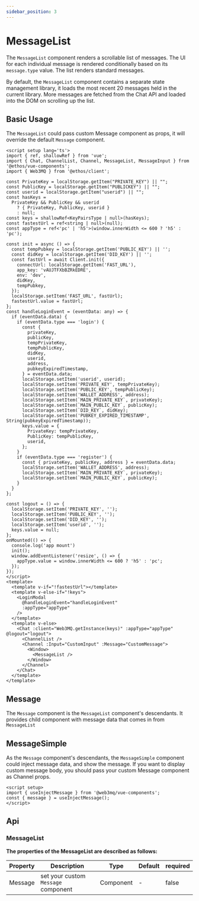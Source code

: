 ```yaml
---
sidebar_position: 3
---
```


# MessageList

The `MessageList` component renders a scrollable list of messages. The UI for each individual message is rendered conditionally based on its `message.type` value. The list renders standard messages.

By default, the `MessageList` component contains a separate state management library, it loads the most recent 20 messages held in the current library. More messages are fetched from the Chat API and loaded into the DOM on scrolling up the list. 


## Basic Usage

The `MessageList` could pass custom Message component as props, it will override the default `Message` component.

```vue
<script setup lang='ts'>
import { ref, shallowRef } from 'vue';
import { Chat, ChannelList, Channel, MessageList, MessageInput } from '@ethos/vue-components';
import { Web3MQ } from '@ethos/client';

const PrivateKey = localStorage.getItem("PRIVATE_KEY") || "";
const PublicKey = localStorage.getItem("PUBLICKEY") || "";
const userid = localStorage.getItem("userid") || "";
const hasKeys =
  PrivateKey && PublicKey && userid
    ? { PrivateKey, PublicKey, userid }
    : null;
const keys = shallowRef<KeyPairsType | null>(hasKeys);
const fastestUrl = ref<string | null>(null);
const appType = ref<'pc' | 'h5'>(window.innerWidth <= 600 ? 'h5' : 'pc');

const init = async () => {
  const tempPubkey = localStorage.getItem('PUBLIC_KEY') || '';
  const didKey = localStorage.getItem('DID_KEY') || '';
  const fastUrl = await Client.init({
    connectUrl: localStorage.getItem('FAST_URL'),
    app_key: 'vAUJTFXbBZRkEDRE',
    env: 'dev',
    didKey,
    tempPubkey,
  });
  localStorage.setItem('FAST_URL', fastUrl);
  fastestUrl.value = fastUrl;
};
const handleLoginEvent = (eventData: any) => {
  if (eventData.data) {
    if (eventData.type === 'login') {
      const {
        privateKey,
        publicKey,
        tempPrivateKey,
        tempPublicKey,
        didKey,
        userid,
        address,
        pubkeyExpiredTimestamp,
      } = eventData.data;
      localStorage.setItem('userid', userid);
      localStorage.setItem('PRIVATE_KEY', tempPrivateKey);
      localStorage.setItem('PUBLIC_KEY', tempPublicKey);
      localStorage.setItem('WALLET_ADDRESS', address);
      localStorage.setItem(`MAIN_PRIVATE_KEY`, privateKey);
      localStorage.setItem(`MAIN_PUBLIC_KEY`, publicKey);
      localStorage.setItem(`DID_KEY`, didKey);
      localStorage.setItem('PUBKEY_EXPIRED_TIMESTAMP', String(pubkeyExpiredTimestamp));
      keys.value = {
        PrivateKey: tempPrivateKey,
        PublicKey: tempPublicKey,
        userid,
      };
    }
    if (eventData.type === 'register') {
      const { privateKey, publicKey, address } = eventData.data;
      localStorage.setItem('WALLET_ADDRESS', address);
      localStorage.setItem(`MAIN_PRIVATE_KEY`, privateKey);
      localStorage.setItem(`MAIN_PUBLIC_KEY`, publicKey);
    }
  }
};

const logout = () => {
  localStorage.setItem('PRIVATE_KEY', '');
  localStorage.setItem('PUBLIC_KEY', '');
  localStorage.setItem('DID_KEY', '');
  localStorage.setItem('userid', '');
  keys.value = null;
};
onMounted(() => {
  console.log('app mount')
  init();
  window.addEventListener('resize', () => {
    appType.value = window.innerWidth <= 600 ? 'h5' : 'pc';
  });
});
</script>
<template>
  <template v-if="!fastestUrl"></template>
  <template v-else-if="!keys">
    <LoginModal
      @handleLoginEvent="handleLoginEvent"
      :appType="appType"
    />
  </template>
  <template v-else>
    <Chat :client="Web3MQ.getInstance(keys)" :appType="appType" @logout="logout">
      <ChannelList />
      <Channel :Input="CustomInput" :Message="CustomMessage">
        <Window>
          <MessageList />
        </Window>
      </Channel>
    </Chat>
  </template>
</template>
```

## Message

The `Message` component is the `MessageList` component's descendants. It provides child component with message data that comes in from `MessageList`


## MessageSimple

As the `Message` component's descendants, the `MessageSimple` component could inject message data, and show the message. If you want to display custom message body, you should pass your custom Message component as Channel props.

```vue
<script setup>
import { useInjectMessage } from '@web3mq/vue-components';
const { message } = useInjectMessage();
</script>

```

## Api
### MessageList
**The properties of the MessageList are described as follows:**

| Property | Description                               | Type                   | Default | required |
| -------- | ----------------------------------------- | ---------------------- | ------- | -------- |
| Message  | set your custom `Message` component       |    Component           |   -     |  false   |


